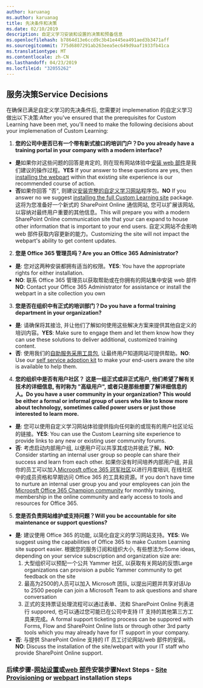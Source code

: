 ```yaml
---
author: karuanag
ms.author: karuanag
title: 先决条件和决策
ms.date: 02/10/2019
description: 自定义学习安装和设置的决策和预备信息
ms.openlocfilehash: b7864d13e6ccd9c3b41e445ea491aed3b3471aff
ms.sourcegitcommit: 775d6807291ab263eea5ec649d9aaf1933fb41ca
ms.translationtype: MT
ms.contentlocale: zh-CN
ms.lasthandoff: 04/23/2019
ms.locfileid: "32055262"
---
```

## <a name="service-decisions"></a><span data-ttu-id="1e1a1-103">服务决策</span><span class="sxs-lookup"><span data-stu-id="1e1a1-103">Service Decisions</span></span>

<span data-ttu-id="1e1a1-104">在确保已满足自定义学习的先决条件后, 您需要对 implemenation 的自定义学习做出以下决策:</span><span class="sxs-lookup"><span data-stu-id="1e1a1-104">After you've ensured that the prerequisites for Custom Learning have been met, you'll need to make the following decisions about your implemenation of Custom Learning:</span></span>

1. <span data-ttu-id="1e1a1-105">**您的公司中是否已有一个带有新式接口的培训门户？**</span><span class="sxs-lookup"><span data-stu-id="1e1a1-105">**Do you already have a training portal in your company with a modern interface?**</span></span>

- <span data-ttu-id="1e1a1-106">**是**如果你对这些问题的回答是肯定的, 则在现有网站体验中[安装 web 部件](installwebpart.md)是我们建议的操作过程。</span><span class="sxs-lookup"><span data-stu-id="1e1a1-106">**YES** If your answer to these questions are yes, then [installing the webpart](installwebpart.md) within that existing site experience is our recommended course of action.</span></span>
- <span data-ttu-id="1e1a1-107">**否**如果你回答 "否", 则建议[安装完整的自定义学习网站](installsitepackage.md)程序包。</span><span class="sxs-lookup"><span data-stu-id="1e1a1-107">**NO** If you answer no we suggest [installing the full Custom Learning site](installsitepackage.md) package.</span></span>  <span data-ttu-id="1e1a1-108">这将为您准备好一个新式的 SharePoint Online 通信网站, 您可以扩展该网站, 以容纳对最终用户重要的其他信息。</span><span class="sxs-lookup"><span data-stu-id="1e1a1-108">This will prepare you with a modern SharePoint Online communication site that your can expand to house other information that is important to your end users.</span></span>  <span data-ttu-id="1e1a1-109">自定义网站不会影响 web 部件获取内容更新的能力。</span><span class="sxs-lookup"><span data-stu-id="1e1a1-109">Customizing the site will not impact the webpart's ability to get content updates.</span></span> 

2. <span data-ttu-id="1e1a1-110">**您是 Office 365 管理员吗？**</span><span class="sxs-lookup"><span data-stu-id="1e1a1-110">**Are you an Office 365 Administrator?**</span></span>

- <span data-ttu-id="1e1a1-111">**是**: 您对这两种安装都拥有适当的权限。</span><span class="sxs-lookup"><span data-stu-id="1e1a1-111">**YES**:  You have the appropriate rights for either installation.</span></span>
- <span data-ttu-id="1e1a1-112">**NO**: 联系 Office 365 管理员以获取帮助或在你拥有的网站集中安装 web 部件</span><span class="sxs-lookup"><span data-stu-id="1e1a1-112">**NO**: Contact your Office 365 Administrator for assistance or install the webpart in a site collection you own</span></span>

3. <span data-ttu-id="1e1a1-113">**您是否在组织中有正式的培训部门？**</span><span class="sxs-lookup"><span data-stu-id="1e1a1-113">**Do you have a formal training department in your organization?**</span></span>

- <span data-ttu-id="1e1a1-114">**是**: 请确保将其接洽, 并让他们了解如何使用这些解决方案来提供其他自定义的培训内容。</span><span class="sxs-lookup"><span data-stu-id="1e1a1-114">**YES**:  Make sure to engage them and let them know how they can use these solutions to deliver additional, customized training content.</span></span>
- <span data-ttu-id="1e1a1-115">**否**: 使用我们的[自助服务采用工具包](driveadoption.md), 让最终用户知道网站可提供帮助。</span><span class="sxs-lookup"><span data-stu-id="1e1a1-115">**NO**:  Use our [self service adoption kit](driveadoption.md) to make your end-users aware the site is available to help them.</span></span>

4. <span data-ttu-id="1e1a1-116">**您的组织中是否有用户社区？ 这是一组正式或非正式用户, 他们希望了解有关技术的详细信息, 有时称为 "高级用户", 或者只是那些想要了解详细信息的人。**</span><span class="sxs-lookup"><span data-stu-id="1e1a1-116">**Do you have a user community in your organization?  This would be either a formal or informal group of users who like to know more about technology, sometimes called power users or just those interested to learn more.**</span></span>

- <span data-ttu-id="1e1a1-117">**是**: 您可以使用自定义学习网站体验提供指向任何新的或现有的用户社区论坛的链接。</span><span class="sxs-lookup"><span data-stu-id="1e1a1-117">**YES**:  You can use the Custom Learning site experience to provide links to any new or existing user community forums.</span></span>
- <span data-ttu-id="1e1a1-118">**否**: 考虑启动内部用户组, 以便用户可以共享其成功并彼此了解。</span><span class="sxs-lookup"><span data-stu-id="1e1a1-118">**NO**:  Consider starting an internal user group so people can share their success and learn from each other.</span></span>  <span data-ttu-id="1e1a1-119">如果你没有时间培养内部用户组, 并且你的员工可以加入[Microosft office 365 冠军社区](https://aka.ms/O365Champions)以进行月度培训, 在线社区中的成员资格和早期访问 Office 365 的工具和资源。</span><span class="sxs-lookup"><span data-stu-id="1e1a1-119">If you don't have time to nurture an internal user group you and your employees can join the [Microosft Office 365 Champion community](https://aka.ms/O365Champions) for monthly training, membership in the online community and early access to tools and resources for Office 365.</span></span>

5.  <span data-ttu-id="1e1a1-120">**您是否负责网站维护或支持问题？**</span><span class="sxs-lookup"><span data-stu-id="1e1a1-120">**Will you be accountable for site maintenance or support questions?**</span></span>

- <span data-ttu-id="1e1a1-121">**是**: 建议使用 Office 365 的功能, 以简化自定义的学习网站支持。</span><span class="sxs-lookup"><span data-stu-id="1e1a1-121">**YES**: We suggest using the capabilities of Office 365 to make Custom Learning site support easier.</span></span>  <span data-ttu-id="1e1a1-122">根据您的服务订阅和组织大小, 有些想法为:</span><span class="sxs-lookup"><span data-stu-id="1e1a1-122">Some ideas, depending on your service subscription and organization size are:</span></span>
    1. <span data-ttu-id="1e1a1-123">大型组织可以预配一个公共 Yammer 社区, 以获取有关网站的反馈</span><span class="sxs-lookup"><span data-stu-id="1e1a1-123">Large organizations can provision a public Yammer community to get feedback on the site</span></span>
    2. <span data-ttu-id="1e1a1-124">最高为2500的人员可以加入 Microsoft 团队, 以提出问题并共享对话</span><span class="sxs-lookup"><span data-stu-id="1e1a1-124">Up to 2500 people can join a Microsoft Team to ask questions and share conversation</span></span>
    3. <span data-ttu-id="1e1a1-125">正式的支持票证处理流程可以通过表单、流和 SharePoint Online 列表进行 suppored, 也可以通过您可能已在公司中支持 IT 支持的其他第三方工具来完成。</span><span class="sxs-lookup"><span data-stu-id="1e1a1-125">A formal support ticketing process can be suppored with Forms, Flow and SharePoint Online lists or through other 3rd party tools which you may already have for IT support in your company.</span></span> 
- <span data-ttu-id="1e1a1-126">**否**: 与提供 SharePoint Online 支持的 IT 员工讨论网站/web 部件的安装。</span><span class="sxs-lookup"><span data-stu-id="1e1a1-126">**NO**:  Discuss the installation of the site/webpart with your IT staff who provide SharePoint Online support.</span></span>  

### <a name="next-steps---site-provisioninginstallsitepackagemd-or-webpartinstallwebpartmd-installation-steps"></a><span data-ttu-id="1e1a1-127">后续步骤-[网站设置](installsitepackage.md)或[web 部件](installwebpart.md)安装步骤</span><span class="sxs-lookup"><span data-stu-id="1e1a1-127">Next Steps - [Site Provisioning](installsitepackage.md) or [webpart](installwebpart.md) installation steps</span></span>